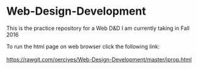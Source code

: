# Web-Design-Development
This is the practice repository for a Web D&D I am currently taking in Fall 2016


To run the html page on web browser click the following link:
<br></br>
https://rawgit.com/oerciyes/Web-Design-Development/master/jprop.html
